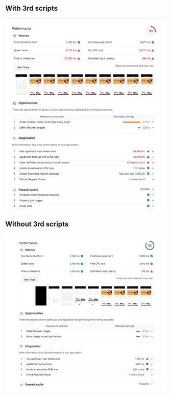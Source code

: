## With 3rd scripts
![](https://github.com/vinhlh/why-3rd-scripts-suck/raw/master/images/before.png)

## Without 3rd scripts
![](https://github.com/vinhlh/why-3rd-scripts-suck/raw/master/images/after.png)
